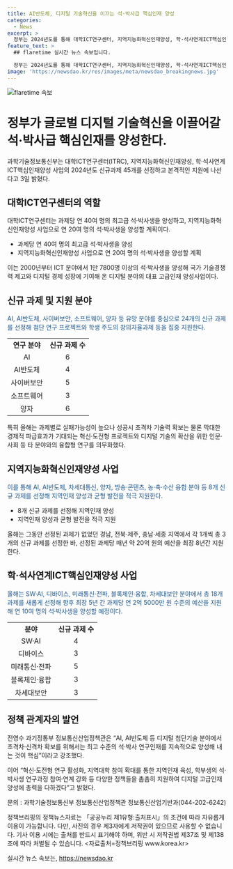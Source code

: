 ```yaml
---
title: AI반도체, 디지털 기술혁신을 이끄는 석·박사급 핵심인재 양성
categories:
  - News
excerpt: >
  정부는 2024년도를 통해 대학ICT연구센터, 지역지능화혁신인재양성, 학·석사연계ICT핵심인재양성 등 45개의 신규과제를 선정하고 지원하기로 결정했다. 이를 통해 석·박사급 핵심인재를 양성하는데 주력하며, AI, AI반도체, 사이버보안 등의 유망 분야와 지역소재 대학을 위한 맞춤형 지원도 진행할 예정이다. 이를 통해 디지털 분야에서의 기술 경쟁력을 높이고 국가의 디지털 경제 성장에 기여할 계획이다.
feature_text: >
  ## flaretime 실시간 뉴스 속보입니다.

  정부는 2024년도를 통해 대학ICT연구센터, 지역지능화혁신인재양성, 학·석사연계ICT핵심인재양성 등 45개의 신규과제를 선정하고 지원하기로 결정했다. 이를 통해 석·박사급 핵심인재를 양성하는데 주력하며, AI, AI반도체, 사이버보안 등의 유망 분야와 지역소재 대학을 위한 맞춤형 지원도 진행할 예정이다. 이를 통해 디지털 분야에서의 기술 경쟁력을 높이고 국가의 디지털 경제 성장에 기여할 계획이다.
image: 'https://newsdao.kr/res/images/meta/newsdao_breakingnews.jpg'
---
```


<p><img src="https://newsdao.kr/res/images/meta/newsdao_breakingnews.jpg" alt="flaretime 속보" /></p>

<h1>정부가 글로벌 디지털 기술혁신을 이끌어갈 석·박사급 핵심인재를 양성한다.</h1>

<p data-ke-size="size16">과학기술정보통신부는 대학ICT연구센터(ITRC), 지역지능화혁신인재양성, 학·석사연계ICT핵심인재양성 사업의 2024년도 신규과제 45개를 선정하고 본격적인 지원에 나선다고 3일 밝혔다.</p>

<h2>대학ICT연구센터의 역할</h2>

<p data-ke-size="size16">대학ICT연구센터는 과제당 연 40여 명의 최고급 석·박사생을 양성하고, 지역지능화혁신인재양성 사업으로 연 20여 명의 석·박사생을 양성할 계획이다.</p>

<ul>
  <li>과제당 연 40여 명의 최고급 석·박사생을 양성</li>
  <li>지역지능화혁신인재양성 사업으로 연 20여 명의 석·박사생을 양성할 계획</li>
</ul>

<p data-ke-size="size16">이는 2000년부터 ICT 분야에서 1만 7800명 이상의 석·박사생을 양성해 국가 기술경쟁력 제고와 디지털 경제 성장에 기여해 온 디지털 분야의 대표 고급인재 양성사업이다.</p>

<h2>신규 과제 및 지원 분야</h2>

<p data-ke-size="size16"><span style="color: #1a5490;">AI, AI반도체, 사이버보안, 소프트웨어, 양자 등 유망 분야를 중심으로 24개의 신규 과제를 선정해 첨단 연구 프로젝트와 학생 주도의 창의자율과제 등을 집중 지원한다.</span></p>

<table>
  <tr>
    <td style="text-align: center; height: 17px;"><b>연구 분야</b></td>
    <td style="text-align: center; height: 17px;"><b>신규 과제 수</b></td>
  </tr>
  <tr>
    <td style="text-align: center; height: 17px;">AI</td>
    <td style="text-align: center; height: 17px;">6</td>
  </tr>
  <tr>
    <td style="text-align: center; height: 17px;">AI반도체</td>
    <td style="text-align: center; height: 17px;">4</td>
  </tr>
  <tr>
    <td style="text-align: center; height: 17px;">사이버보안</td>
    <td style="text-align: center; height: 17px;">5</td>
  </tr>
  <tr>
    <td style="text-align: center; height: 17px;">소프트웨어</td>
    <td style="text-align: center; height: 17px;">3</td>
  </tr>
  <tr>
    <td style="text-align: center; height: 17px;">양자</td>
    <td style="text-align: center; height: 17px;">6</td>
  </tr>
</table>

<p data-ke-size="size16">특히 올해는 과제별로 실패가능성이 높으나 성공시 초격차 기술력 확보는 물론 막대한 경제적 파급효과가 기대되는 혁신·도전형 프로젝트와 디지털 기술의 확산을 위한 인문·사회 등 타 분야와의 융합형 연구를 의무화했다.</p>

<h2>지역지능화혁신인재양성 사업</h2>

<p data-ke-size="size16"><span style="color: #1a5490;">이를 통해 AI, AI반도체, 차세대통신, 양자, 방송·콘텐츠, 농·축·수산 융합 분야 등 8개 신규 과제를 선정해 지역인재 양성과 균형 발전을 적극 지원한다.</span></p>

<ul>
  <li>8개 신규 과제를 선정해 지역인재 양성</li>
  <li>지역인재 양성과 균형 발전을 적극 지원</li>
</ul>

<p data-ke-size="size16">올해는 그동안 선정된 과제가 없었던 경남, 전북·제주, 충남·세종 지역에서 각 1개씩 총 3개의 신규 과제를 선정한 바, 선정된 과제당 매년 약 20억 원의 예산을 최장 8년간 지원한다.</p>

<h2>학·석사연계ICT핵심인재양성 사업</h2>

<p data-ke-size="size16"><span style="color: #1a5490;">올해는 SW·AI, 디바이스, 미래통신·전파, 블록체인·융합, 차세대보안 분야에서 총 18개 과제를 새롭게 선정해 향후 최장 5년 간 과제당 연 2억 5000만 원 수준의 예산을 지원해 연 10여 명의 석·박사생을 양성할 예정이다.</span></p>

<table>
  <tr>
    <td style="text-align: center; height: 17px;"><b>분야</b></td>
    <td style="text-align: center; height: 17px;"><b>신규 과제 수</b></td>
  </tr>
  <tr>
    <td style="text-align: center; height: 17px;">SW·AI</td>
    <td style="text-align: center; height: 17px;">4</td>
  </tr>
  <tr>
    <td style="text-align: center; height: 17px;">디바이스</td>
    <td style="text-align: center; height: 17px;">3</td>
  </tr>
  <tr>
    <td style="text-align: center; height: 17px;">미래통신·전파</td>
    <td style="text-align: center; height: 17px;">5</td>
  </tr>
  <tr>
    <td style="text-align: center; height: 17px;">블록체인·융합</td>
    <td style="text-align: center; height: 17px;">3</td>
  </tr>
  <tr>
    <td style="text-align: center; height: 17px;">차세대보안</td>
    <td style="text-align: center; height: 17px;">3</td>
  </tr>
</table>

<h2>정책 관계자의 발언</h2>

<p data-ke-size="size16">전영수 과기정통부 정보통신산업정책관은 “AI, AI반도체 등 디지털 첨단기술 분야에서 초격차·신격차 확보를 위해서는 최고 수준의 석·박사 연구인재를 지속적으로 양성해 내는 것이 핵심”이라고 강조했다.</p>

<p data-ke-size="size16">이어 “혁신·도전형 연구 활성화, 지역대학 참여 확대를 통한 지역인재 육성, 학부생의 석·박사생 연구과정 참여·연계 강화 등 다양한 정책들을 촘촘히 지원하여 디지털 고급인재 양성에 총력을 다하겠다”고 밝혔다.</p>

<p data-ke-size="size16">문의 : 과학기술정보통신부 정보통신산업정책관 정보통신산업기반과(044-202-6242)</p>

<p data-ke-size="size16">정책브리핑의 정책뉴스자료는 「공공누리 제1유형:출처표시」의 조건에 따라 자유롭게 이용이 가능합니다. 다만, 사진의 경우 제3자에게 저작권이 있으므로 사용할 수 없습니다. 기사 이용 시에는 출처를 반드시 표기해야 하며, 위반 시 저작권법 제37조 및 제138조에 따라 처벌될 수 있습니다. <자료출처=정책브리핑 www.korea.kr></p>
실시간 뉴스 속보는, <a href="https://newsdao.kr" rel="dofollow">https://newsdao.kr</a>


